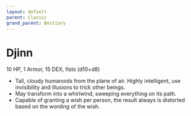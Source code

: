 ```yaml
---
layout: default
parent: Classic
grand_parent: Bestiary
---
```


# Djinn

10 HP, 1 Armor, 15 DEX, fists (d10+d8)

- Tall, cloudy humanoids from the plane of air. Highly intelligent, use invisibility and illusions to trick other beings.
- May transform into a whirlwind, sweeping everything on its path.
- Capable of granting a wish per person, the result always is distorted based on the wording of the wish.
